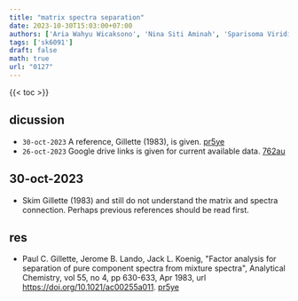 ```yaml
---
title: "matrix spectra separation"
date: 2023-10-30T15:03:00+07:00
authors: ['Aria Wahyu Wicaksono', 'Nina Siti Aminah', 'Sparisoma Viridi']
tags: ['sk6091']
draft: false
math: true
url: "0127"
---
```

{{< toc >}}


## dicussion
+ `30-oct-2023` A reference, Gillette (1983), is given. [pr5ye](https://osf.io/pr5ye)
+ `26-oct-2023` Google drive links is given for current available data. [762au](https://osf.io/762au)



## 30-oct-2023
+ Skim Gillette (1983) and still do not understand the matrix and spectra connection. Perhaps previous references should be read first.


## res
+ Paul C. Gillette, Jerome B. Lando, Jack L. Koenig, "Factor analysis for separation of pure component spectra from mixture spectra", Analytical Chemistry, vol 55, no 4, pp 630-633, Apr 1983, url https://doi.org/10.1021/ac00255a011. [pr5ye](https://osf.io/pr5ye)
